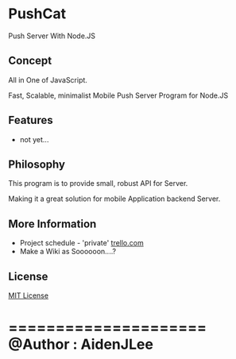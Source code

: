 PushCat
=======

Push Server With Node.JS


## Concept

All in One of JavaScript.

Fast, Scalable, minimalist Mobile Push Server Program for Node.JS




## Features

+ not yet...

## Philosophy

This program is to provide small, robust API for Server.

Making it a great solution for mobile Application backend Server.

## More Information

+ Project schedule - 'private' [trello.com](https://trello.com/board/planning/50a58698557cfe7d3600262b) 
+ Make a Wiki as Soooooon....?


## License

[MIT License](http://entist.mit-license.org/)

=====================
@Author : AidenJLee
=====================

